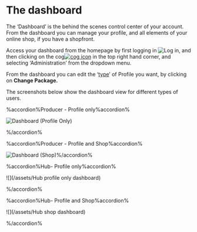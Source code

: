 # The dashboard

The ‘Dashboard’ is the behind the scenes control center of your account. From the dashboard you can manage your profile, and all elements of your online shop, if you have a shopfront.

Access your dashboard from the homepage by first logging in ![](https://openfoodnetwork.org/wp-content/uploads/2015/05/Log-In.png "Log in"), and then clicking on the cog[![](https://openfoodnetwork.org/wp-content/uploads/2015/05/Cog.png "cog icon")](https://openfoodnetwork.org/wp-content/uploads/2015/05/Cog.png) in the top right hand corner, and selecting ‘Administration’ from the dropdown menu.

From the dashboard you can edit the ‘[type](/producer-profile-types.md)’ of Profile you want, by clicking on **Change Package.**

The screenshots below show the dashboard view for different types of users.



%accordion%Producer - Profile only%accordion%



![](https://openfoodnetwork.org/wp-content/uploads/2015/05/Dashboard-Profile-Only.png "Dashboard \(Profile Only\)")

%/accordion%



%accordion%Producer - Profile and Shop%accordion%



![](https://openfoodnetwork.org/wp-content/uploads/2015/05/Dashboard-Shop.png "Dashboard \(Shop\)")%/accordion%

%accordion%Hub- Profile only%accordion%

![](/assets/Hub profile only dashboard)

%/accordion%

%accordion%Hub- Profile and Shop%accordion%

![](/assets/Hub shop dashboard)

%/accordion%

